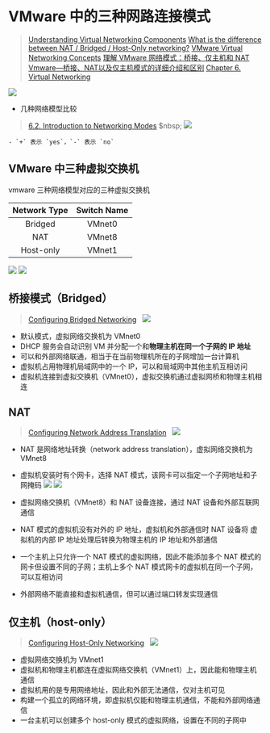 # VMware 中的三种网路连接模式
> [Understanding Virtual Networking Components](https://docs.vmware.com/en/VMware-Workstation-Pro/16.0/com.vmware.ws.using.doc/GUID-8FDE7881-C31F-487F-BEF3-B2107A21D0CE.html)
> [What is the difference between NAT / Bridged / Host-Only networking?](https://superuser.com/questions/227505/what-is-the-difference-between-nat-bridged-host-only-networking)
> [VMware Virtual Networking Concepts](https://www.vmware.com/content/dam/digitalmarketing/vmware/en/pdf/techpaper/virtual_networking_concepts.pdf)
> [理解 VMware 网络模式：桥接、仅主机和 NAT](https://www.junmajinlong.com/virtual/network/vmware_net/)
> [Vmware—桥接、NAT以及仅主机模式的详细介绍和区别](https://zhuanlan.zhihu.com/p/532535216)
> [Chapter 6. Virtual Networking](https://www.virtualbox.org/manual/ch06.html#network_bridged)


![](img/2023-03-28-15-16-40.png)


- 几种网络模型比较
> [6.2. Introduction to Networking Modes](https://www.virtualbox.org/manual/ch06.html#network_bridged)
> $nbsp;
> ![](img/2023-04-11-11-29-08.png)

    - `+` 表示 `yes`，`-` 表示 `no`



## VMware 中三种虚拟交换机
vmware 三种网络模型对应的三种虚拟交换机

|Network Type|Switch Name|
|:--:|:--:|
|Bridged|VMnet0|
|NAT|VMnet8|
|Host-only|VMnet1|


![](img/2023-03-28-15-32-54.png)
![](img/2023-03-28-15-33-36.png)


## 桥接模式（Bridged）
> [Configuring Bridged Networking](https://docs.vmware.com/en/VMware-Workstation-Pro/17/com.vmware.ws.using.doc/GUID-BAFA66C3-81F0-4FCA-84C4-D9F7D258A60A.html)
> &nbsp;
> ![](img/2023-04-11-10-51-47.png)


- 默认模式，虚拟网络交换机为 VMnet0
- DHCP 服务会自动识别 VM 并分配一个和**物理主机在同一个子网的 IP 地址**
- 可以和外部网络联通，相当于在当前物理机所在的子网增加一台计算机
- 虚拟机占用物理机局域网中的一个 IP，可以和局域网中其他主机互相访问
- 虚拟机连接到虚拟交换机（VMnet0），虚拟交换机通过虚拟网桥和物理主机相连

## NAT
> [Configuring Network Address Translation](https://docs.vmware.com/en/VMware-Workstation-Pro/17/com.vmware.ws.using.doc/GUID-89311E3D-CCA9-4ECC-AF5C-C52BE6A89A95.html)
> &nbsp;
> ![](img/2023-04-11-11-41-29.png)

- NAT 是网络地址转换（network address translation），虚拟网络交换机为 VMnet8

- 虚拟机安装时有个网卡，选择 NAT 模式，该网卡可以指定一个子网地址和子网掩码
![](img/2023-03-28-15-16-40.png)
![](img/2023-04-11-11-48-37.png)

- 虚拟网络交换机（VMnet8）和 NAT 设备连接，通过 NAT 设备和外部互联网通信

- NAT 模式的虚拟机没有对外的 IP 地址，虚拟机和外部通信时 NAT 设备将 
虚拟机的内部 IP 地址处理后转换为物理主机的 IP 地址和外部通信

- 一个主机上只允许一个 NAT 模式的虚拟网络，因此不能添加多个 NAT 模式的网卡但设置不同的子网；主机上多个 NAT 模式网卡的虚拟机在同一个子网，可以互相访问

- 外部网络不能直接和虚拟机通信，但可以通过端口转发实现通信

## 仅主机（host-only）
> [Configuring Host-Only Networking](https://docs.vmware.com/en/VMware-Workstation-Pro/17/com.vmware.ws.using.doc/GUID-93BDF7F1-D2E4-42CE-80EA-4E305337D2FC.html)
> &nbsp;
> ![](img/2023-04-11-12-19-26.png)

- 虚拟网络交换机为 VMnet1
- 虚拟机和物理主机都连在虚拟网络交换机（VMnet1）上，因此能和物理主机通信
- 虚拟机用的是专用网络地址，因此和外部无法通信，仅对主机可见
- 构建一个孤立的网络环境，即虚拟机仅能和物理主机通信，不能和外部网络通信
- 一台主机可以创建多个 host-only 模式的虚拟网络，设置在不同的子网中